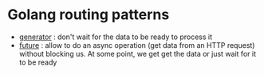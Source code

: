 # Golang routing patterns

* [generator](https://github.com/JulienTant/routine-patterns/tree/master/generator) : don't wait for the data to be ready to process it
* [future](https://github.com/JulienTant/routine-patterns/tree/master/future) : allow to do an async operation (get data from an HTTP request) without blocking us. At some point, we get get the data or just wait for it to be ready
